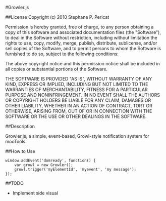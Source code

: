 #Growler.js

##License
Copyright (c) 2010 Stephane P. Pericat

Permission is hereby granted, free of charge, to any person obtaining a copy
of this software and associated documentation files (the "Software"), to deal
in the Software without restriction, including without limitation the rights
to use, copy, modify, merge, publish, distribute, sublicense, and/or sell
copies of the Software, and to permit persons to whom the Software is
furnished to do so, subject to the following conditions:

The above copyright notice and this permission notice shall be included in
all copies or substantial portions of the Software.

THE SOFTWARE IS PROVIDED "AS IS", WITHOUT WARRANTY OF ANY KIND, EXPRESS OR
IMPLIED, INCLUDING BUT NOT LIMITED TO THE WARRANTIES OF MERCHANTABILITY,
FITNESS FOR A PARTICULAR PURPOSE AND NONINFRINGEMENT. IN NO EVENT SHALL THE
AUTHORS OR COPYRIGHT HOLDERS BE LIABLE FOR ANY CLAIM, DAMAGES OR OTHER
LIABILITY, WHETHER IN AN ACTION OF CONTRACT, TORT OR OTHERWISE, ARISING FROM,
OUT OF OR IN CONNECTION WITH THE SOFTWARE OR THE USE OR OTHER DEALINGS IN
THE SOFTWARE.

##Description

Growler.js, a simple, event-based, Growl-style notification system for mooTools.

##How to Use

	window.addEvent('domready', function() {
		var growl = new Growler();
		growl.trigger('myElementId', 'myevent', 'my message');
	});
	
##TODO

- Implement side visual